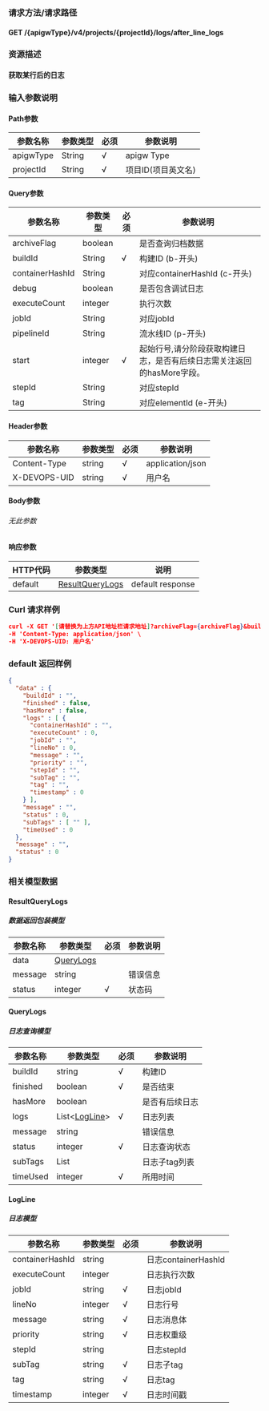 ### 请求方法/请求路径
#### GET /{apigwType}/v4/projects/{projectId}/logs/after_line_logs
### 资源描述
#### 获取某行后的日志
### 输入参数说明
#### Path参数

| 参数名称      | 参数类型   | 必须  | 参数说明        |
| --------- | ------ | --- | ----------- |
| apigwType | String | √   | apigw Type  |
| projectId | String | √   | 项目ID(项目英文名) |

#### Query参数

| 参数名称            | 参数类型    | 必须  | 参数说明                                    |
| --------------- | ------- | --- | --------------------------------------- |
| archiveFlag     | boolean |     | 是否查询归档数据                                |
| buildId         | String  | √   | 构建ID (b-开头)                             |
| containerHashId | String  |     | 对应containerHashId (c-开头)                |
| debug           | boolean |     | 是否包含调试日志                                |
| executeCount    | integer |     | 执行次数                                    |
| jobId           | String  |     | 对应jobId                                 |
| pipelineId      | String  |     | 流水线ID (p-开头)                            |
| start           | integer | √   | 起始行号,请分阶段获取构建日志，是否有后续日志需关注返回的hasMore字段。 |
| stepId          | String  |     | 对应stepId                                |
| tag             | String  |     | 对应elementId (e-开头)                      |

#### Header参数

| 参数名称         | 参数类型   | 必须  | 参数说明             |
| ------------ | ------ | --- | ---------------- |
| Content-Type | string | √   | application/json |
| X-DEVOPS-UID | string | √   | 用户名              |

#### Body参数
###### 无此参数
#### 响应参数

| HTTP代码  | 参数类型                                | 说明               |
| ------- | ----------------------------------- | ---------------- |
| default | [ResultQueryLogs](#ResultQueryLogs) | default response |

### Curl 请求样例

```Json
curl -X GET '[请替换为上方API地址栏请求地址]?archiveFlag={archiveFlag}&buildId={buildId}&containerHashId={containerHashId}&debug={debug}&executeCount={executeCount}&jobId={jobId}&pipelineId={pipelineId}&start={start}&stepId={stepId}&tag={tag}' \
-H 'Content-Type: application/json' \
-H 'X-DEVOPS-UID: 用户名' 
```

### default 返回样例

```Json
{
  "data" : {
    "buildId" : "",
    "finished" : false,
    "hasMore" : false,
    "logs" : [ {
      "containerHashId" : "",
      "executeCount" : 0,
      "jobId" : "",
      "lineNo" : 0,
      "message" : "",
      "priority" : "",
      "stepId" : "",
      "subTag" : "",
      "tag" : "",
      "timestamp" : 0
    } ],
    "message" : "",
    "status" : 0,
    "subTags" : [ "" ],
    "timeUsed" : 0
  },
  "message" : "",
  "status" : 0
}
```

### 相关模型数据
#### ResultQueryLogs
##### 数据返回包装模型

| 参数名称    | 参数类型                    | 必须  | 参数说明 |
| ------- | ----------------------- | --- | ---- |
| data    | [QueryLogs](#QueryLogs) |     |      |
| message | string                  |     | 错误信息 |
| status  | integer                 | √   | 状态码  |

#### QueryLogs
##### 日志查询模型

| 参数名称     | 参数类型                      | 必须  | 参数说明     |
| -------- | ------------------------- | --- | -------- |
| buildId  | string                    | √   | 构建ID     |
| finished | boolean                   | √   | 是否结束     |
| hasMore  | boolean                   |     | 是否有后续日志  |
| logs     | List<[LogLine](#LogLine)> | √   | 日志列表     |
| message  | string                    |     | 错误信息     |
| status   | integer                   | √   | 日志查询状态   |
| subTags  | List<string>              |     | 日志子tag列表 |
| timeUsed | integer                   | √   | 所用时间     |

#### LogLine
##### 日志模型

| 参数名称            | 参数类型    | 必须  | 参数说明              |
| --------------- | ------- | --- | ----------------- |
| containerHashId | string  |     | 日志containerHashId |
| executeCount    | integer |     | 日志执行次数            |
| jobId           | string  | √   | 日志jobId           |
| lineNo          | integer | √   | 日志行号              |
| message         | string  | √   | 日志消息体             |
| priority        | string  | √   | 日志权重级             |
| stepId          | string  |     | 日志stepId          |
| subTag          | string  | √   | 日志子tag            |
| tag             | string  | √   | 日志tag             |
| timestamp       | integer | √   | 日志时间戳             |

 
